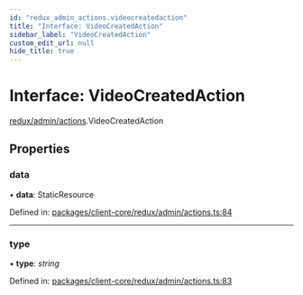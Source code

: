 ```yaml
---
id: "redux_admin_actions.videocreatedaction"
title: "Interface: VideoCreatedAction"
sidebar_label: "VideoCreatedAction"
custom_edit_url: null
hide_title: true
---
```


# Interface: VideoCreatedAction

[redux/admin/actions](../modules/redux_admin_actions.md).VideoCreatedAction

## Properties

### data

• **data**: StaticResource

Defined in: [packages/client-core/redux/admin/actions.ts:84](https://github.com/xr3ngine/xr3ngine/blob/56376a778/packages/client-core/redux/admin/actions.ts#L84)

___

### type

• **type**: *string*

Defined in: [packages/client-core/redux/admin/actions.ts:83](https://github.com/xr3ngine/xr3ngine/blob/56376a778/packages/client-core/redux/admin/actions.ts#L83)
